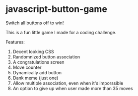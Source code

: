 # javascript-button-game
Switch all buttons off to win!

This is a fun little game I made for a coding challenge.

Features:
1. Decent looking CSS
2. Randomnized button association
3. A congratulations screen
4. Move counter
5. Dynamically add button
6. Dank meme (just one)
7. Allow multiple association, even when it's imporssible
8. An option to give up when user made more than 35 moves


